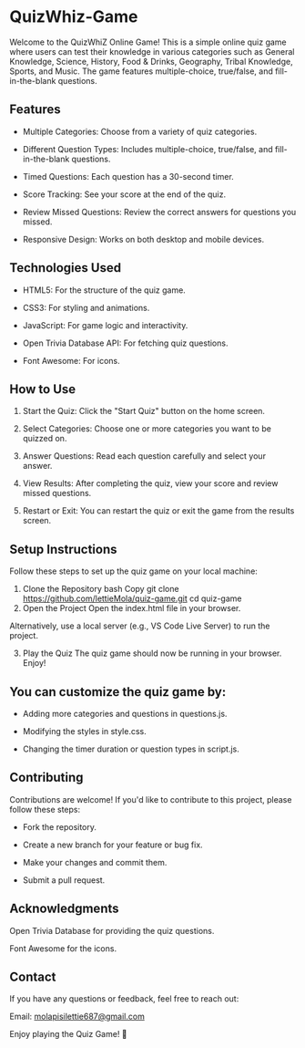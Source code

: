 # QuizWhiz-Game

Welcome to the QuizWhiZ Online Game! This is a simple online quiz game where users can test their knowledge in various categories such as General Knowledge, Science, History, Food & Drinks, Geography, Tribal Knowledge, Sports, and Music. The game features multiple-choice, true/false, and fill-in-the-blank questions.

## Features
- Multiple Categories: Choose from a variety of quiz categories.

- Different Question Types: Includes multiple-choice, true/false, and fill-in-the-blank questions.

- Timed Questions: Each question has a 30-second timer.

- Score Tracking: See your score at the end of the quiz.

- Review Missed Questions: Review the correct answers for questions you missed.

- Responsive Design: Works on both desktop and mobile devices.

## Technologies Used
- HTML5: For the structure of the quiz game.

- CSS3: For styling and animations.

- JavaScript: For game logic and interactivity.

- Open Trivia Database API: For fetching quiz questions.

- Font Awesome: For icons.

## How to Use
1. Start the Quiz: Click the "Start Quiz" button on the home screen.

2. Select Categories: Choose one or more categories you want to be quizzed on.

3. Answer Questions: Read each question carefully and select your answer.

4. View Results: After completing the quiz, view your score and review missed questions.

5. Restart or Exit: You can restart the quiz or exit the game from the results screen.

## Setup Instructions
Follow these steps to set up the quiz game on your local machine:

1. Clone the Repository
bash
Copy
git clone https://github.com/lettieMola/quiz-game.git
cd quiz-game
2. Open the Project
Open the index.html file in your browser.

Alternatively, use a local server (e.g., VS Code Live Server) to run the project.

3. Play the Quiz
The quiz game should now be running in your browser. Enjoy!
   
## You can customize the quiz game by:

- Adding more categories and questions in questions.js.

- Modifying the styles in style.css.

- Changing the timer duration or question types in script.js.

## Contributing
Contributions are welcome! If you'd like to contribute to this project, please follow these steps:

- Fork the repository.

- Create a new branch for your feature or bug fix.

- Make your changes and commit them.

- Submit a pull request.


## Acknowledgments
Open Trivia Database for providing the quiz questions.

Font Awesome for the icons.

## Contact
If you have any questions or feedback, feel free to reach out:

Email: molapisilettie687@gmail.com 

Enjoy playing the Quiz Game! 🎉

